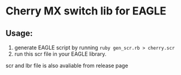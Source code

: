 # Cherry MX switch lib for EAGLE

## Usage:

1. generate EAGLE script by running `ruby gen_scr.rb > cherry.scr`
2. run this scr file in your EAGLE library.

scr and lbr file is also avaliable from release page

